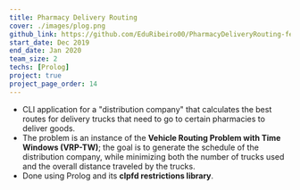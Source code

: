 ```yaml
---
title: Pharmacy Delivery Routing
cover: ./images/plog.png
github_link: https://github.com/EduRibeiro00/PharmacyDeliveryRouting-feup-plog
start_date: Dec 2019
end_date: Jan 2020
team_size: 2
techs: [Prolog]
project: true
project_page_order: 14
---
```

* CLI application for a "distribution company" that calculates the best routes for delivery trucks that need to go to certain pharmacies to deliver goods.
* The problem is an instance of the **Vehicle Routing Problem with Time Windows (VRP-TW)**; the goal is to generate the schedule of the distribution company, while minimizing both the number of trucks used and the overall distance traveled by the trucks.
* Done using Prolog and its **clpfd restrictions library**.